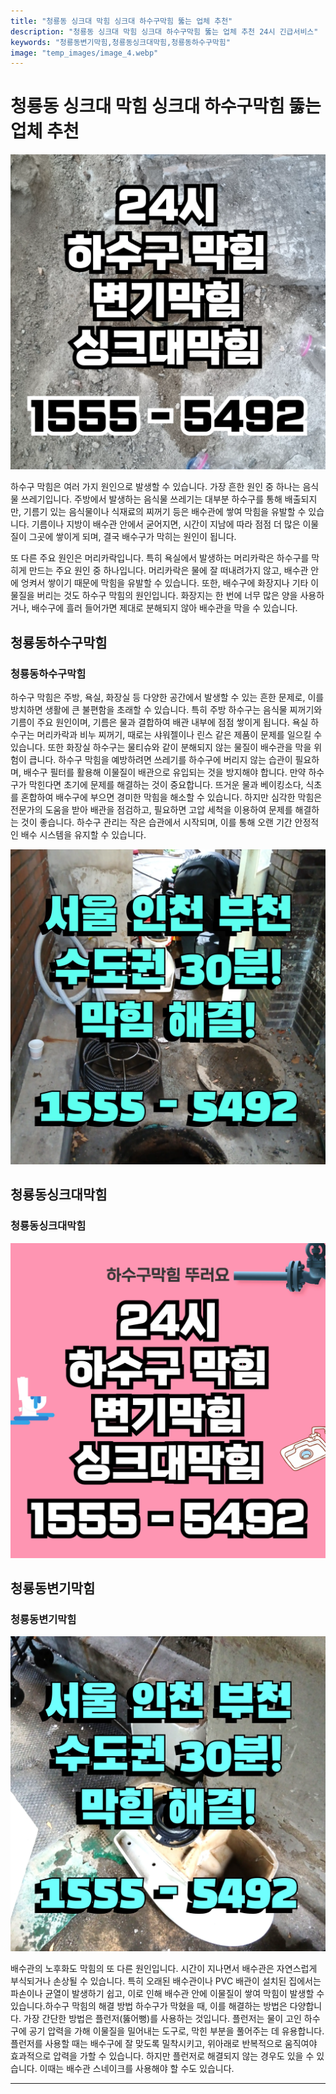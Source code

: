 ```yaml
---
title: "청룡동 싱크대 막힘 싱크대 하수구막힘 뚫는 업체 추천"
description: "청룡동 싱크대 막힘 싱크대 하수구막힘 뚫는 업체 추천 24시 긴급서비스"
keywords: "청룡동변기막힘,청룡동싱크대막힘,청룡동하수구막힘"
image: "temp_images/image_4.webp"
---
```


# 청룡동 싱크대 막힘 싱크대 하수구막힘 뚫는 업체 추천

![청룡동하수구막힘](temp_images/image_8.webp) 

하수구 막힘은 여러 가지 원인으로 발생할 수 있습니다. 가장 흔한 원인 중 하나는 음식물 쓰레기입니다. 주방에서 발생하는 음식물 쓰레기는 대부분 하수구를 통해 배출되지만, 기름기 있는 음식물이나 식재료의 찌꺼기 등은 배수관에 쌓여 막힘을 유발할 수 있습니다. 기름이나 지방이 배수관 안에서 굳어지면, 시간이 지남에 따라 점점 더 많은 이물질이 그곳에 쌓이게 되며, 결국 배수구가 막히는 원인이 됩니다.

또 다른 주요 원인은 머리카락입니다. 특히 욕실에서 발생하는 머리카락은 하수구를 막히게 만드는 주요 원인 중 하나입니다. 머리카락은 물에 잘 떠내려가지 않고, 배수관 안에 엉켜서 쌓이기 때문에 막힘을 유발할 수 있습니다. 또한, 배수구에 화장지나 기타 이물질을 버리는 것도 하수구 막힘의 원인입니다. 화장지는 한 번에 너무 많은 양을 사용하거나, 배수구에 흘러 들어가면 제대로 분해되지 않아 배수관을 막을 수 있습니다.


## 청룡동하수구막힘

### 청룡동하수구막힘

하수구 막힘은 주방, 욕실, 화장실 등 다양한 공간에서 발생할 수 있는 흔한 문제로, 이를 방치하면 생활에 큰 불편함을 초래할 수 있습니다. 특히 주방 하수구는 음식물 찌꺼기와 기름이 주요 원인이며, 기름은 물과 결합하여 배관 내부에 점점 쌓이게 됩니다. 욕실 하수구는 머리카락과 비누 찌꺼기, 때로는 샤워젤이나 린스 같은 제품이 문제를 일으킬 수 있습니다. 또한 화장실 하수구는 물티슈와 같이 분해되지 않는 물질이 배수관을 막을 위험이 큽니다. 하수구 막힘을 예방하려면 쓰레기를 하수구에 버리지 않는 습관이 필요하며, 배수구 필터를 활용해 이물질이 배관으로 유입되는 것을 방지해야 합니다. 만약 하수구가 막힌다면 초기에 문제를 해결하는 것이 중요합니다. 뜨거운 물과 베이킹소다, 식초를 혼합하여 배수구에 부으면 경미한 막힘을 해소할 수 있습니다. 하지만 심각한 막힘은 전문가의 도움을 받아 배관을 점검하고, 필요하면 고압 세척을 이용하여 문제를 해결하는 것이 좋습니다. 하수구 관리는 작은 습관에서 시작되며, 이를 통해 오랜 기간 안정적인 배수 시스템을 유지할 수 있습니다.

![청룡동하수구막힘](temp_images/image_5.webp) 



## 청룡동싱크대막힘

### 청룡동싱크대막힘

![청룡동싱크대막힘](temp_images/image_0.webp) 



## 청룡동변기막힘

### 청룡동변기막힘

![청룡동변기막힘](temp_images/image_9.webp) 

  배수관의 노후화도 막힘의 또 다른 원인입니다. 시간이 지나면서 배수관은 자연스럽게 부식되거나 손상될 수 있습니다. 특히 오래된 배수관이나 PVC 배관이 설치된 집에서는 파손이나 균열이 발생하기 쉽고, 이로 인해 배수관 안에 이물질이 쌓여 막힘이 발생할 수 있습니다.하수구 막힘의 해결 방법
하수구가 막혔을 때, 이를 해결하는 방법은 다양합니다. 가장 간단한 방법은 플런저(뚫어뻥)를 사용하는 것입니다. 플런저는 물이 고인 하수구에 공기 압력을 가해 이물질을 밀어내는 도구로, 막힌 부분을 풀어주는 데 유용합니다. 플런저를 사용할 때는 배수구에 잘 맞도록 밀착시키고, 위아래로 반복적으로 움직여야 효과적으로 압력을 가할 수 있습니다. 하지만 플런저로 해결되지 않는 경우도 있을 수 있습니다. 이때는 배수관 스네이크를 사용해야 할 수도 있습니다.

---

